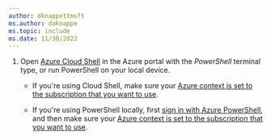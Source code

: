 ```yaml
---
author: dknappettmsft
ms.author: daknappe
ms.topic: include
ms.date: 11/30/2022
---
```


1. Open [Azure Cloud Shell](/azure/cloud-shell/overview) in the Azure portal with the *PowerShell* terminal type, or run PowerShell on your local device.

   - If you're using Cloud Shell, make sure your [Azure context is set to the subscription that you want to use](/powershell/azure/context-persistence).

   - If you're using PowerShell locally, first [sign in with Azure PowerShell](/powershell/azure/authenticate-azureps), and then make sure your [Azure context is set to the subscription that you want to use](/powershell/azure/context-persistence).
